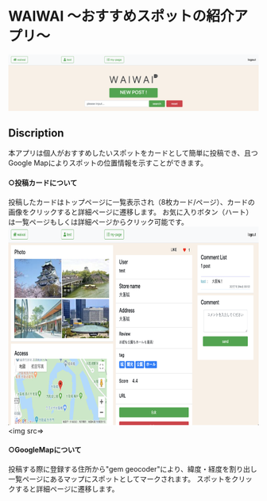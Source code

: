  # WAIWAI 〜おすすめスポットの紹介アプリ〜
 ![トップページ](https://github.com/T-SGR3u/waiwai/blob/master/%E3%82%B9%E3%82%AF%E3%83%AA%E3%83%BC%E3%83%B3%E3%82%B7%E3%83%A7%E3%83%83%E3%83%88%202020-07-15%201.13.08.png)
 
## Discription
本アプリは個人がおすすめしたいスポットをカードとして簡単に投稿でき、且つGoogle Mapによりスポットの位置情報を示すことができます。

#### ○投稿カードについて
投稿したカードはトップページに一覧表示され（8枚カード/ページ）、カードの画像をクリックすると詳細ページに遷移します。
お気に入りボタン（ハート）は一覧ページもしくは詳細ページからクリック可能です。
<img src=https://github.com/T-SGR3u/waiwai/blob/master/%E3%82%B9%E3%82%AF%E3%83%AA%E3%83%BC%E3%83%B3%E3%82%B7%E3%83%A7%E3%83%83%E3%83%88%202020-07-15%200.54.00.png width="600" height="400"><img src=>

#### ○GoogleMapについて
投稿する際に登録する住所から"gem geocoder"により、緯度・経度を割り出し一覧ページにあるマップにスポットとしてマークされます。
スポットをクリックすると詳細ページに遷移します。
